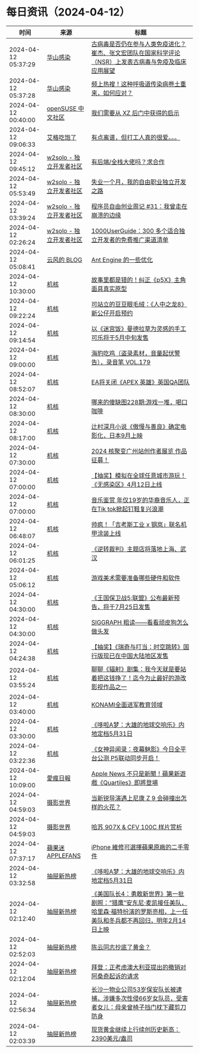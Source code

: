 ﻿# 每日资讯（2024-04-12）

|时间|来源|标题|
|---|---|---|
|2024-04-12 05:37:29|[华山感染](https://feedpress.me/wx-hsinfect)|[古病毒是否仍在参与人类免疫进化？ 崔杰、张文宏团队在国家科学评论（NSR）上发表古病毒与免疫及临床应用展望](http://mp.weixin.qq.com/s?__biz=Mzk0ODIzMjMxNQ%3D%3D&mid=2247502618&idx=2&sn=5a1265d16a7cdfaec17995e2c0bcd64e)|
|2024-04-12 05:37:28|[华山感染](https://feedpress.me/wx-hsinfect)|[频上热搜！这种呼吸道传染病卷土重来，如何应对？](http://mp.weixin.qq.com/s?__biz=Mzk0ODIzMjMxNQ%3D%3D&mid=2247502618&idx=1&sn=084ff734d744f05efe817b8b85c33ccf)|
|2024-04-12 00:40:00|[openSUSE 中文社区](https://suse.org.cn/feed.xml)|[我们需要从 XZ 后门中获得的启示](/%E7%A4%BE%E5%8C%BA%E6%96%B0%E9%97%BB/2024/04/12/xz.html)|
|2024-04-12 09:06:33|[艾格吃饱了](https://feedpress.me/wx-aigechibaole)|[有点离谱，但打工人真的很爱。。。](http://mp.weixin.qq.com/s?__biz=MjM5NTYxODQyMA%3D%3D&mid=2653451519&idx=1&sn=64db13ea1a67b5681d0d8cfc240b368b)|
|2024-04-12 09:45:12|[w2solo - 独立开发者社区](https://w2solo.com/topics/feed)|[有后端/全栈大佬吗？求合作](https://w2solo.com/topics/4549)|
|2024-04-12 05:53:49|[w2solo - 独立开发者社区](https://w2solo.com/topics/feed)|[失业一个月，我的自由职业独立开发之路](https://w2solo.com/topics/4548)|
|2024-04-12 03:39:24|[w2solo - 独立开发者社区](https://w2solo.com/topics/feed)|[程序员自由创业周记 #31：我曾走在崩溃的边缘](https://w2solo.com/topics/4547)|
|2024-04-12 02:26:24|[w2solo - 独立开发者社区](https://w2solo.com/topics/feed)|[1000UserGuide：300 多个适合独立开发者的免费推广渠道清单](https://w2solo.com/topics/4546)|
|2024-04-12 05:08:41|[云风的 BLOG](http://blog.codingnow.com/atom.xml)|[Ant Engine 的一些优化](https://blog.codingnow.com/2024/04/ant_engine_optimization.html)|
|2024-04-12 10:30:00|[机核](https://www.gcores.com/rss)|[故事里都是错的！纠正《p5X》主角面具真实原型](https://www.gcores.com/videos/180205)|
|2024-04-12 09:22:24|[机核](https://www.gcores.com/rss)|[可站立的豆豆眼毛绒：《人中之龙8》新公仔开启预约](https://www.gcores.com/articles/180250)|
|2024-04-12 09:14:54|[机核](https://www.gcores.com/rss)|[以《迷宫饭》曼德拉草为灵感的手工可乐将于5月中旬发售](https://www.gcores.com/articles/180251)|
|2024-04-12 09:00:00|[机核](https://www.gcores.com/rss)|[海豹吃鸡（盗录素材，音量起伏警告），录音笔 VOL.179](https://www.gcores.com/radios/180238)|
|2024-04-12 08:52:07|[机核](https://www.gcores.com/rss)|[EA将关闭《APEX 英雄》英国QA团队](https://www.gcores.com/articles/180245)|
|2024-04-12 08:30:00|[机核](https://www.gcores.com/rss)|[哪来的傻缺图228期:游戏一堆，喝口咖啡](https://www.gcores.com/articles/177878)|
|2024-04-12 08:17:00|[机核](https://www.gcores.com/rss)|[辻村深月小说《傲慢与善良》确定电影化，日本9月上映](https://www.gcores.com/articles/180219)|
|2024-04-12 07:30:00|[机核](https://www.gcores.com/rss)|[2024 核聚变广州站创作者展览 作品征募！](https://www.gcores.com/articles/180169)|
|2024-04-12 07:00:00|[机核](https://www.gcores.com/rss)|[【抽奖】模拟在全球任意城市游玩！《无感染区》4月12日上线](https://www.gcores.com/articles/180235)|
|2024-04-12 07:00:00|[机核](https://www.gcores.com/rss)|[音乐鉴赏 年仅19岁的华裔音乐人，正在Tik tok掀起钉鞋复兴浪潮](https://www.gcores.com/videos/180221)|
|2024-04-12 06:48:07|[机核](https://www.gcores.com/rss)|[帅疯！「吉考斯工业 x 钢岚」联名机甲涂装上线](https://www.gcores.com/articles/180234)|
|2024-04-12 06:01:25|[机核](https://www.gcores.com/rss)|[《逆转裁判》主题店将落地上海、武汉](https://www.gcores.com/articles/180232)|
|2024-04-12 05:06:12|[机核](https://www.gcores.com/rss)|[游戏美术需要准备哪些硬件和软件](https://www.gcores.com/videos/180231)|
|2024-04-12 04:30:00|[机核](https://www.gcores.com/rss)|[《王国保卫战5:联盟》公布最新预告，将于7月25日发售](https://www.gcores.com/articles/180227)|
|2024-04-12 04:30:00|[机核](https://www.gcores.com/rss)|[SIGGRAPH 粗读——看看顽皮狗怎么做头发](https://www.gcores.com/articles/180107)|
|2024-04-12 04:24:38|[机核](https://www.gcores.com/rss)|[【抽奖】《瑞奇与叮当：时空跳转》国行版现已在中国大陆地区发售](https://www.gcores.com/articles/180229)|
|2024-04-12 03:55:24|[机核](https://www.gcores.com/rss)|[聊聊《辐射》剧集：我今天就是要站着把这钱挣了！迄今为止最好的游改影视作品之一](https://www.gcores.com/videos/180204)|
|2024-04-12 03:40:00|[机核](https://www.gcores.com/rss)|[KONAMI全面进军教育领域](https://www.gcores.com/articles/180189)|
|2024-04-12 03:30:00|[机核](https://www.gcores.com/rss)|[《哆啦A梦：大雄的地球交响乐》内地定档5月31日](https://www.gcores.com/articles/180217)|
|2024-04-12 03:22:36|[机核](https://www.gcores.com/rss)|[《女神异闻录：夜幕魅影》今日全平台公测 P5联动同步开启！](https://www.gcores.com/articles/180226)|
|2024-04-12 10:09:00|[愛瘋日報](http://www.iphonetaiwan.org/feeds/posts/default)|[Apple News 不只是新聞！蘋果新遊戲《Quartiles》即將登場](https://www.iphonetaiwan.org/2024/04/apple-news-quartiles-game-ios-17-5.html)|
|2024-04-12 04:59:03|[摄影世界](https://feedx.net/rss/photoworld.xml)|[当新锐导演遇上尼康 Z 9 会碰撞出怎样的火花？](https://www.photoworld.com.cn/post/176506)|
|2024-04-12 04:59:03|[摄影世界](https://feedx.net/rss/photoworld.xml)|[哈苏 907X &amp; CFV 100C 样片赏析](https://www.photoworld.com.cn/post/176510)|
|2024-04-12 07:37:17|[蘋果迷 APPLEFANS](https://applefans.today/feed/)|[iPhone 維修可選擇蘋果原廠的二手零件](https://applefans.today/2024-04-apple-support-for-used-genuine-parts/)|
|2024-04-12 03:32:58|[抽屉新热榜](http://dig.chouti.com/feed.xml)|[《哆啦A梦：大雄的地球交响乐》内地定档5月31日](https://dig.chouti.com/link/42095603)|
|2024-04-12 02:12:40|[抽屉新热榜](http://dig.chouti.com/feed.xml)|[《美国队长4：勇敢新世界》第一批剧照：“猎鹰”安东尼·麦凯接任美队，哈里森·福特扮演的罗斯亮相，上一任美队和冬兵都不再回归，明年2月14日上映](https://dig.chouti.com/link/42094889)|
|2024-04-12 02:52:03|[抽屉新热榜](http://dig.chouti.com/feed.xml)|[陈云同志抄底了黄金？](https://dig.chouti.com/link/42094993)|
|2024-04-12 02:12:04|[抽屉新热榜](http://dig.chouti.com/feed.xml)|[拜登：正考虑澳大利亚提出的撤销对阿桑奇起诉的请求](https://dig.chouti.com/link/42094806)|
|2024-04-12 02:56:34|[抽屉新热榜](http://dig.chouti.com/feed.xml)|[长沙一物业公司53岁保安队长被逮捕，涉嫌多次性侵66岁女队员，受害者女儿：母亲曾椅子挡门枕下藏剪刀防身](https://dig.chouti.com/link/42094994)|
|2024-04-12 02:03:39|[抽屉新热榜](http://dig.chouti.com/feed.xml)|[现货黄金继续上行续创历史新高：2390美元/盎司](https://dig.chouti.com/link/42094746)|
